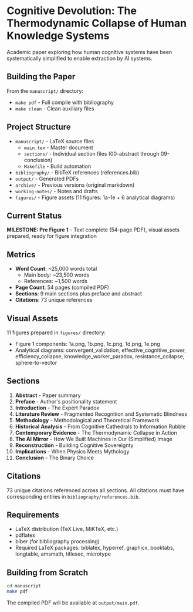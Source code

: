 # Cognitive Devolution: The Thermodynamic Collapse of Human Knowledge Systems

Academic paper exploring how human cognitive systems have been systematically simplified to enable extraction by AI systems.

## Building the Paper

From the `manuscript/` directory:
- `make pdf` - Full compile with bibliography
- `make clean` - Clean auxiliary files

## Project Structure

- `manuscript/` - LaTeX source files
  - `main.tex` - Master document
  - `sections/` - Individual section files (00-abstract through 09-conclusion)
  - `Makefile` - Build automation
- `bibliography/` - BibTeX references (references.bib)
- `output/` - Generated PDFs
- `archive/` - Previous versions (original markdown)
- `working-notes/` - Notes and drafts
- `figures/` - Figure assets (11 figures: 1a-1e + 6 analytical diagrams)

## Current Status
**MILESTONE: Pre Figure 1** - Text complete (54-page PDF), visual assets prepared, ready for figure integration

## Metrics
- **Word Count**: ~25,000 words total
  - Main body: ~23,500 words
  - References: ~1,500 words
- **Page Count**: 54 pages (compiled PDF)
- **Sections**: 9 main sections plus preface and abstract
- **Citations**: 73 unique references

## Visual Assets
11 figures prepared in `figures/` directory:
- Figure 1 components: 1a.png, 1b.png, 1c.png, 1d.png, 1e.png
- Analytical diagrams: convergent_validation, effective_cognitive_power, efficiency_collapse, knowledge_worker_paradox, resistance_collapse, sphere-to-vector

## Sections

1. **Abstract** - Paper summary
2. **Preface** - Author's positionality statement
3. **Introduction** - The Expert Paradox
4. **Literature Review** - Fragmented Recognition and Systematic Blindness
5. **Methodology** - Methodological and Theoretical Framework
6. **Historical Analysis** - From Cognitive Cathedrals to Information Rubble
7. **Contemporary Evidence** - The Thermodynamic Collapse in Action
8. **The AI Mirror** - How We Built Machines in Our (Simplified) Image
9. **Reconstruction** - Building Cognitive Sovereignty
10. **Implications** - When Physics Meets Mythology
11. **Conclusion** - The Binary Choice

## Citations

73 unique citations referenced across all sections. All citations must have corresponding entries in `bibliography/references.bib`.

## Requirements

- LaTeX distribution (TeX Live, MiKTeX, etc.)
- pdflatex
- biber (for bibliography processing)
- Required LaTeX packages: biblatex, hyperref, graphicx, booktabs, longtable, amsmath, titlesec, microtype

## Building from Scratch

```bash
cd manuscript
make pdf
```

The compiled PDF will be available at `output/main.pdf`.
